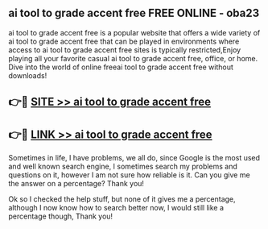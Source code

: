 ## ai tool to grade accent free FREE ONLINE - oba23

ai tool to grade accent free is a popular website that offers a wide variety of ai tool to grade accent free that can be played in environments where access to ai tool to grade accent free sites is typically restricted,Enjoy playing all your favorite casual ai tool to grade accent free, office, or home. Dive into the world of online freeai tool to grade accent free without downloads!

## 👉🔴 [SITE >> ai tool to grade accent free](http://news.freeplayer.one?title=ai_tool_to_grade_accent_free&ref=FRRE)

## 👉🔴 [LINK >> ai tool to grade accent free](http://news.freeplayer.one?title=ai_tool_to_grade_accent_free&ref=FREE)

Sometimes in life, I have problems, we all do, since Google is the most used and well known search engine, I sometimes search my problems and questions on it, however I am not sure how reliable is it. Can you give me the answer on a percentage? Thank you!

Ok so I checked the help stuff, but none of it gives me a percentage, although I now know how to search better now, I would still like a percentage though, Thank you!